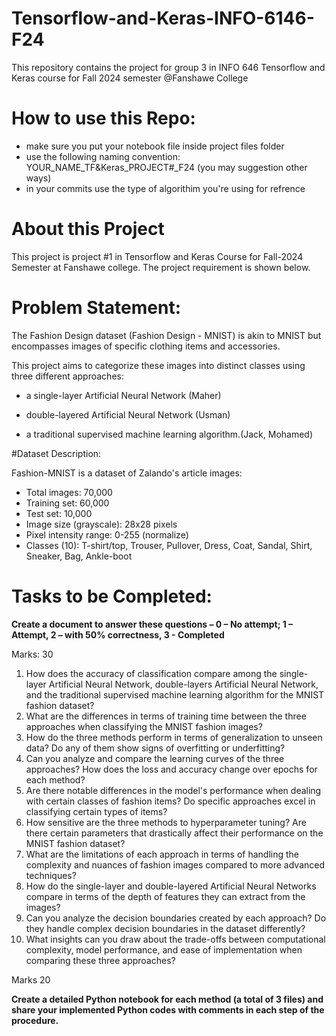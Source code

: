 # Tensorflow-and-Keras-INFO-6146-F24
This repository contains the project for group 3 in  INFO 646 Tensorflow and Keras course for Fall 2024 semester @Fanshawe College

# How to use this Repo:
* make sure you put your notebook file inside project files folder
* use the following naming convention: YOUR_NAME_TF&Keras_PROJECT#_F24 (you may suggestion other ways)
* in your commits use the type of algorithim you're using for refrence

# About this Project
This project is project #1 in Tensorflow and Keras Course for Fall-2024 Semester at Fanshawe college. The project requirement is shown below.

# Problem Statement: 

The Fashion Design dataset (Fashion Design - MNIST) is akin to MNIST but encompasses images of specific clothing items and accessories.  

This project aims to categorize these images into distinct classes using three different approaches:  

* a single-layer Artificial Neural Network (Maher) 

* double-layered Artificial Neural Network (Usman) 

* a traditional supervised machine learning algorithm.(Jack, Mohamed) 

#Dataset Description: 

Fashion-MNIST is a dataset of Zalando's article images: 

* Total images: 70,000 
* Training set: 60,000 
* Test set: 10,000 
* Image size (grayscale): 28x28 pixels 
* Pixel intensity range: 0-255 (normalize) 
* Classes (10): T-shirt/top, Trouser, Pullover, Dress, Coat, Sandal, Shirt, Sneaker, Bag, Ankle-boot 

# Tasks to be Completed: 

**Create a document to answer these questions – 0 – No attempt; 1 – Attempt, 2 – with 50% correctness, 3 - Completed**

Marks: 30 

1. How does the accuracy of classification compare among the single-layer Artificial Neural Network, double-layers Artificial Neural Network, and the traditional supervised machine learning algorithm for the MNIST fashion dataset? 
2. What are the differences in terms of training time between the three approaches when classifying the MNIST fashion images? 
3. How do the three methods perform in terms of generalization to unseen data? Do any of them show signs of overfitting or underfitting? 
4. Can you analyze and compare the learning curves of the three approaches? How does the loss and accuracy change over epochs for each method? 
5. Are there notable differences in the model's performance when dealing with certain classes of fashion items? Do specific approaches excel in classifying certain types of items? 
6. How sensitive are the three methods to hyperparameter tuning? Are there certain parameters that drastically affect their performance on the MNIST fashion dataset? 
7. What are the limitations of each approach in terms of handling the complexity and nuances of fashion images compared to more advanced techniques? 
8. How do the single-layer and double-layered Artificial Neural Networks compare in terms of the depth of features they can extract from the images? 
9. Can you analyze the decision boundaries created by each approach? Do they handle complex decision boundaries in the dataset differently? 
10. What insights can you draw about the trade-offs between computational complexity, model performance, and ease of implementation when comparing these three approaches? 

Marks 20 

**Create a detailed Python notebook for each method (a total of 3 files) and share your implemented Python codes with comments in each step of the procedure.** 

 
